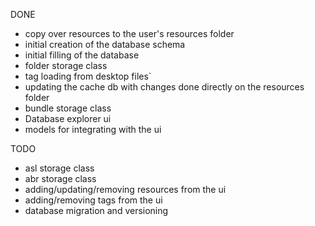DONE

 * copy over resources to the user's resources folder
 * initial creation of the database schema
 * initial filling of the database
 * folder storage class
 * tag loading from desktop files`
 * updating the cache db with changes done directly on the resources folder
 * bundle storage class
 * Database explorer ui
 * models for integrating with the ui

TODO
 
 * asl storage class
 * abr storage class
 * adding/updating/removing resources from the ui
 * adding/removing tags from the ui
 * database migration and versioning
